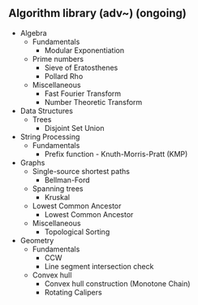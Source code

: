 ## Algorithm library (adv~) (ongoing)

- Algebra
  - Fundamentals
    - Modular Exponentiation
  - Prime numbers
    - Sieve of Eratosthenes
    - Pollard Rho
  - Miscellaneous
    - Fast Fourier Transform
    - Number Theoretic Transform
- Data Structures
  - Trees
    - Disjoint Set Union
- String Processing
  - Fundamentals
    - Prefix function - Knuth-Morris-Pratt (KMP)
- Graphs
  - Single-source shortest paths
    - Bellman-Ford
  - Spanning trees
    - Kruskal
  - Lowest Common Ancestor
    - Lowest Common Ancestor
  - Miscellaneous
    - Topological Sorting
- Geometry
  - Fundamentals
    - CCW
    - Line segment intersection check
  - Convex hull
    - Convex hull construction (Monotone Chain)
    - Rotating Calipers
